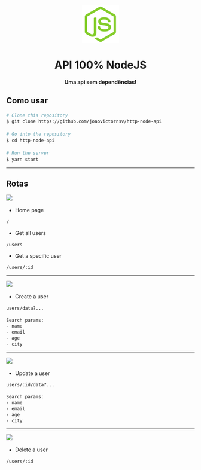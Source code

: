 <div align="center">
    <img src="https://raw.githubusercontent.com/devicons/devicon/master/icons/nodejs/nodejs-original.svg" width=100>
    <h1>
        API 100% NodeJS
    </h1>
    <h4>
        Uma api sem dependências!
    </h4>
</div>

## Como usar
```bash
# Clone this repository
$ git clone https://github.com/joaovictornsv/http-node-api

# Go into the repository
$ cd http-node-api

# Run the server
$ yarn start
```

<hr>

## Rotas

**![](https://img.shields.io/badge/get-BD93F9.svg?&style=for-the-badge&logoColor=white)**

- Home page

```
/
```

- Get all users

```
/users
```

- Get a specific user
```
/users/:id
```

<hr>

**![](https://img.shields.io/badge/post-49F37B.svg?&style=for-the-badge&logoColor=white)**
- Create a user

```
users/data?...

Search params:
- name
- email
- age
- city
```

<hr>

**![](https://img.shields.io/badge/put-FFB86C.svg?&style=for-the-badge&logoColor=white)**
- Update a user

```
users/:id/data?...

Search params:
- name
- email
- age
- city
```

<hr>

**![](https://img.shields.io/badge/delete-FF4D4B.svg?&style=for-the-badge&logoColor=white)**

- Delete a user

```
/users/:id
```

